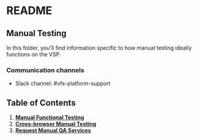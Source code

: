 # README

## Manual Testing

In this folder, you'll find information specific to how manual testing ideally functions on the VSP.

### Communication channels

* Slack channel: \#vfs-platform-support

## Table of Contents

1. [**Manual Functional Testing**](manual-functional-testing.md)
2. [**Cross-browser Manual Testing**](cross-browser-manual-testing.md)
3. [**Request Manual QA Services**](request-manual-qa.md)

